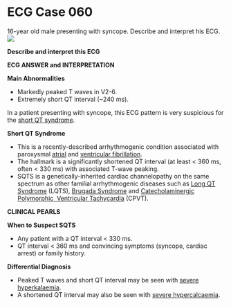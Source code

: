 # ECG Case 060


16-year old male presenting with syncope. Describe and interpret his ECG.
![](https://litfl.com/wp-content/uploads/2018/08/TOP-100-ECG-QUIZ-LITFL-060.jpg)



**Describe and interpret this ECG** 

**ECG ANSWER and INTERPRETATION** 



**Main Abnormalities** 

- Markedly peaked T waves in V2-6.
- Extremely short QT interval (~240 ms).


In a patient presenting with syncope, this ECG pattern is very suspicious for the [short QT syndrome](https://litfl.com/short-qt-syndrome-ecg-library/).



**Short QT Syndrome** 

- This is a recently-described arrhythmogenic condition associated with paroxysmal [atrial](https://litfl.com/atrial-fibrillation-ecg-library/) and [ventricular fibrillation](https://litfl.com/ventricular-fibrillation-vf-ecg-library/).
- The hallmark is a significantly shortened QT interval (at least < 360 ms, often < 330 ms) with associated T-wave peaking.
- SQTS is a genetically-inherited cardiac channelopathy on the same spectrum as other familial arrhythmogenic diseases such as [Long QT Syndrome](http://emedicine.medscape.com/article/157826-overview?cc=aHR0cDovL2VtZWRpY2luZS5tZWRzY2FwZS5jb20vYXJ0aWNsZS8xNTc4MjYtb3ZlcnZpZXc=&cookieCheck=1) (LQTS), [Brugada Syndrome](http://emedicine.medscape.com/article/163751-overview) and [Catecholaminergic Polymorphic  Ventricular Tachycardia](https://www.ncbi.nlm.nih.gov/books/NBK1289/) (CPVT).

**CLINICAL PEARLS** 



**When to Suspect SQTS** 

- Any patient with a QT interval < 330 ms.
- QT interval < 360 ms and convincing symptoms (syncope, cardiac arrest) or family history.



**Differential Diagnosis** 

- Peaked T waves and short QT interval may be seen with [severe hyperkalaemia](https://litfl.com/hyperkalaemia-ecg-library/).
- A shortened QT interval may also be seen with [severe hypercalcaemia](https://litfl.com/hypercalcaemia-ecg-library/).

